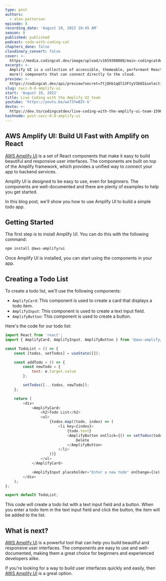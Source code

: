 ```yaml
---
type: post
authors:
  - alex-patterson
episode: 8
recording_date: 'August 19, 2022 10:45 AM'
season: 0
published: published
podcast: code-with-coding-cat
chapters_done: false
cloudinary_convert: false
cover: >-
  https://media.codingcat.dev/image/upload/v1659308888/main-codingcatdev-photo/Amplify-UI.jpg
excerpt: >-
  Amplify UI is a collection of accessible, themeable, performant React (and
  more!) components that can connect directly to the cloud.
preview: >-
  https://codingcat.dev/api/preview?secret=7tjQhb1qQlS3FtyV3b0I&selectionType=podcast&selectionSlug=Amplify-UI&_id=fbe488bf6b204daea1e634eb1768b1b9
slug: cwcc-0-8-amplify-ui
start: 'August 19, 2022'
title: Live Coding with the Amplify UI team
youtube: 'https://youtu.be/weT3YwBZt-k'
devto: >-
  https://dev.to/codingcatdev/live-coding-with-the-amplify-ui-team-1596-temp-slug-3596967
hashnode: post-cwcc-0-8-amplify-ui
---
```


## AWS Amplify UI: Build UI Fast with Amplify on React

[AWS Amplify UI](https://ui.docs.amplify.aws/) is a set of React components that make it easy to build beautiful and responsive user interfaces. The components are built on top of the Amplify framework, which provides a unified way to connect your app to backend services.

Amplify UI is designed to be easy to use, even for beginners. The components are well-documented and there are plenty of examples to help you get started.

In this blog post, we'll show you how to use Amplify UI to build a simple todo app.

## Getting Started

The first step is to install Amplify UI. You can do this with the following command:

```bash
npm install @aws-amplify/ui
```

Once Amplify UI is installed, you can start using the components in your app.

## Creating a Todo List

To create a todo list, we'll use the following components:

- `AmplifyCard`: This component is used to create a card that displays a todo item.
- `AmplifyInput`: This component is used to create a text input field.
- `AmplifyButton`: This component is used to create a button.

Here's the code for our todo list:

```js
import React from 'react';
import { AmplifyCard, AmplifyInput, AmplifyButton } from '@aws-amplify/ui';

const TodoList = () => {
	const [todos, setTodos] = useState([]);

	const addTodo = () => {
		const newTodo = {
			text: e.target.value
		};

		setTodos([...todos, newTodo]);
	};

	return (
		<div>
			<AmplifyCard>
				<h2>Todo List</h2>
				<ul>
					{todos.map((todo, index) => (
						<li key={index}>
							{todo.text}
							<AmplifyButton onClick={() => setTodos(todos.filter((t) => t.id !== todo.id))}>
								Delete
							</AmplifyButton>
						</li>
					))}
				</ul>
			</AmplifyCard>

			<AmplifyInput placeholder="Enter a new todo" onChange={(e) => addTodo()} />
		</div>
	);
};

export default TodoList;
```

This code will create a todo list with a text input field and a button. When you enter a todo item in the text input field and click the button, the item will be added to the list.

## What is next?

[AWS Amplify UI](https://ui.docs.amplify.aws/) is a powerful tool that can help you build beautiful and responsive user interfaces. The components are easy to use and well-documented, making them a great choice for beginners and experienced developers alike.

If you're looking for a way to build user interfaces quickly and easily, then [AWS Amplify UI](https://ui.docs.amplify.aws/) is a great option.
